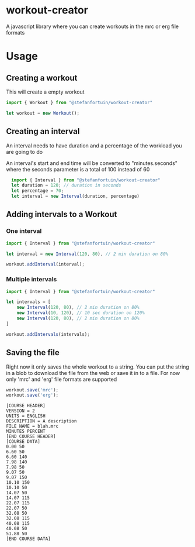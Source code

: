 # workout-creator
A javascript library where you can create workouts in the mrc or erg file formats

# Usage

## Creating a workout
This will create a empty workout
```js
import { Workout } from "@stefanfortuin/workout-creator"

let workout = new Workout();
```

## Creating an interval
An interval needs to have duration and a percentage of the workload you are going to do

An interval's start and end time will be converted to "minutes.seconds" where the seconds parameter is a total of 100 instead of 60

```js
  import { Interval } from "@stefanfortuin/workout-creator"
  let duration = 120; // duration in seconds
  let percentage = 70;
  let interval = new Interval(duration, percentage)
```


## Adding intervals to a Workout

### One interval
```js
import { Interval } from "@stefanfortuin/workout-creator"

let interval = new Interval(120, 80), // 2 min duration on 80%

workout.addInterval(interval);
```

### Multiple intervals
```js
import { Interval } from "@stefanfortuin/workout-creator"

let intervals = [
    new Interval(120, 80), // 2 min duration on 80%
    new Interval(10, 120), // 10 sec duration on 120%
    new Interval(120, 80), // 2 min duration on 80%
]

workout.addIntervals(intervals);
```


## Saving the file
Right now it only saves the whole workout to a string.
You can put the string in a blob to download the file from the web or save it in to a file.
For now only 'mrc' and 'erg' file formats are supported

```js
workout.save('mrc');
workout.save('erg');
```


```
[COURSE HEADER]
VERSION = 2
UNITS = ENGLISH
DESCRIPTION = A description
FILE NAME = blah.mrc
MINUTES PERCENT
[END COURSE HEADER]
[COURSE DATA]
0.00 50
6.60 50
6.60 140
7.98 140
7.98 50
9.07 50
9.07 150
10.10 150
10.10 50
14.07 50
14.07 115
22.07 115
22.07 50
32.08 50
32.08 115
40.08 115
40.08 50
51.88 50
[END COURSE DATA]
```
